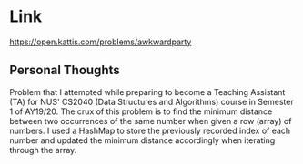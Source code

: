 # Link

https://open.kattis.com/problems/awkwardparty

## Personal Thoughts

Problem that I attempted while preparing to become a Teaching Assistant (TA) for NUS' CS2040 (Data Structures and Algorithms) course in Semester 1 of AY19/20. The crux of this problem is to find the minimum distance between two occurrences of the same number when given a row (array) of numbers. I used a HashMap to store the previously recorded index of each number and updated the minimum distance accordingly when iterating through the array.

